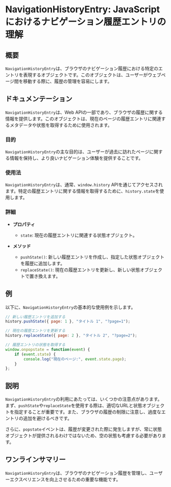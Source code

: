 <!--
Meta Description: # NavigationHistoryEntry: JavaScriptにおけるナビゲーション履歴エントリの理解 ## 概要 `NavigationHistoryEntry`は、ブラウザのナビゲーション履歴における特定のエントリを表現するオブジェクトです。このオブジェクトは、ユーザーがウェブページ間...
Meta Keywords: navigationhistoryentry, page, history, state, pushstate
-->

# NavigationHistoryEntry: JavaScriptにおけるナビゲーション履歴エントリの理解

## 概要
`NavigationHistoryEntry`は、ブラウザのナビゲーション履歴における特定のエントリを表現するオブジェクトです。このオブジェクトは、ユーザーがウェブページ間を移動する際に、履歴の管理を容易にします。

## ドキュメンテーション
`NavigationHistoryEntry`は、Web APIの一部であり、ブラウザの履歴に関する情報を提供します。このオブジェクトは、現在のページの履歴エントリに関連するメタデータや状態を取得するために使用されます。

### 目的
`NavigationHistoryEntry`の主な目的は、ユーザーが過去に訪れたページに関する情報を保持し、より良いナビゲーション体験を提供することです。

### 使用法
`NavigationHistoryEntry`は、通常、`window.history` APIを通じてアクセスされます。特定の履歴エントリに関する情報を取得するために、`history.state`を使用します。

### 詳細
- **プロパティ**
  - `state`: 現在の履歴エントリに関連する状態オブジェクト。
  
- **メソッド**
  - `pushState()`: 新しい履歴エントリを作成し、指定した状態オブジェクトを履歴に追加します。
  - `replaceState()`: 現在の履歴エントリを更新し、新しい状態オブジェクトで置き換えます。

## 例
以下に、`NavigationHistoryEntry`の基本的な使用例を示します。

```javascript
// 新しい履歴エントリを追加する
history.pushState({ page: 1 }, "タイトル 1", "?page=1");

// 現在の履歴エントリを更新する
history.replaceState({ page: 2 }, "タイトル 2", "?page=2");

// 履歴エントリの状態を取得する
window.onpopstate = function(event) {
    if (event.state) {
        console.log("現在のページ:", event.state.page);
    }
};
```

## 説明
`NavigationHistoryEntry`の利用にあたっては、いくつかの注意点があります。まず、`pushState`や`replaceState`を使用する際は、適切なURLと状態オブジェクトを指定することが重要です。また、ブラウザの履歴の制限に注意し、過度なエントリの追加を避けるべきです。

さらに、`popstate`イベントは、履歴が変更された際に発生しますが、常に状態オブジェクトが提供されるわけではないため、空の状態も考慮する必要があります。

## ワンラインサマリー
`NavigationHistoryEntry`は、ブラウザのナビゲーション履歴を管理し、ユーザーエクスペリエンスを向上させるための重要な機能です。